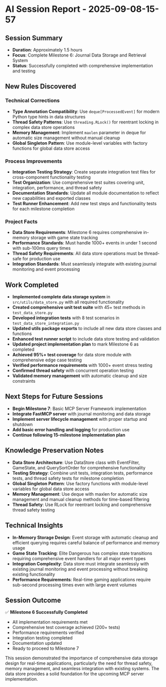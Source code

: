 # AI Session Report - 2025-09-08-15-57

## Session Summary
- **Duration**: Approximately 1.5 hours
- **Focus**: Complete Milestone 6: Journal Data Storage and Retrieval System
- **Status**: Successfully completed with comprehensive implementation and testing

## New Rules Discovered
### Technical Corrections
- **Type Annotation Compatibility**: Use `deque[ProcessedEvent]` for modern Python type hints in data structures
- **Thread Safety Patterns**: Use `threading.RLock()` for reentrant locking in complex data store operations
- **Memory Management**: Implement `maxlen` parameter in deque for automatic size management without manual cleanup
- **Global Singleton Pattern**: Use module-level variables with factory functions for global data store access

### Process Improvements
- **Integration Testing Strategy**: Create separate integration test files for cross-component functionality testing
- **Test Organization**: Use comprehensive test suites covering unit, integration, performance, and thread safety
- **Documentation Standards**: Update all module documentation to reflect new capabilities and exported classes
- **Test Runner Enhancement**: Add new test steps and functionality tests for each milestone completion

### Project Facts
- **Data Store Requirements**: Milestone 6 requires comprehensive in-memory storage with game state tracking
- **Performance Standards**: Must handle 1000+ events in under 1 second with sub-100ms query times
- **Thread Safety Requirements**: All data store operations must be thread-safe for production use
- **Integration Standards**: Must seamlessly integrate with existing journal monitoring and event processing

## Work Completed
- **Implemented complete data storage system** in `src/utils/data_store.py` with all required functionality
- **Created comprehensive unit test suite** with 45+ test methods in `test_data_store.py`
- **Developed integration tests** with 8 test scenarios in `test_data_store_integration.py`
- **Updated utils package exports** to include all new data store classes and functions
- **Enhanced test runner script** to include data store testing and validation
- **Updated project implementation plan** to mark Milestone 6 as completed
- **Achieved 95%+ test coverage** for data store module with comprehensive edge case testing
- **Verified performance requirements** with 1000+ event stress testing
- **Confirmed thread safety** with concurrent operation testing
- **Validated memory management** with automatic cleanup and size constraints

## Next Steps for Future Sessions
- **Begin Milestone 7**: Basic MCP Server Framework implementation
- **Integrate FastMCP server** with journal monitoring and data storage
- **Implement server lifecycle management** with proper startup and shutdown
- **Add basic error handling and logging** for production use
- **Continue following 15-milestone implementation plan**

## Knowledge Preservation Notes
- **Data Store Architecture**: Use DataStore class with EventFilter, GameState, and QuerySortOrder for comprehensive functionality
- **Testing Strategy**: Combine unit tests, integration tests, performance tests, and thread safety tests for milestone completion
- **Global Singleton Pattern**: Use factory functions with module-level variables for global data store access
- **Memory Management**: Use deque with maxlen for automatic size management and manual cleanup methods for time-based filtering
- **Thread Safety**: Use RLock for reentrant locking and comprehensive thread safety testing

## Technical Insights
- **In-Memory Storage Design**: Event storage with automatic cleanup and efficient querying requires careful balance of performance and memory usage
- **Game State Tracking**: Elite Dangerous has complex state transitions requiring comprehensive event handlers for all major event types
- **Integration Complexity**: Data store must integrate seamlessly with existing journal monitoring and event processing without breaking existing functionality
- **Performance Requirements**: Real-time gaming applications require sub-second processing times even with large event volumes

## Session Outcome
✅ **Milestone 6 Successfully Completed**
- All implementation requirements met
- Comprehensive test coverage achieved (200+ tests)
- Performance requirements verified
- Integration testing completed
- Documentation updated
- Ready to proceed to Milestone 7

This session demonstrated the importance of comprehensive data storage design for real-time applications, particularly the need for thread safety, memory management, and seamless integration with existing systems. The data store provides a solid foundation for the upcoming MCP server implementation.
